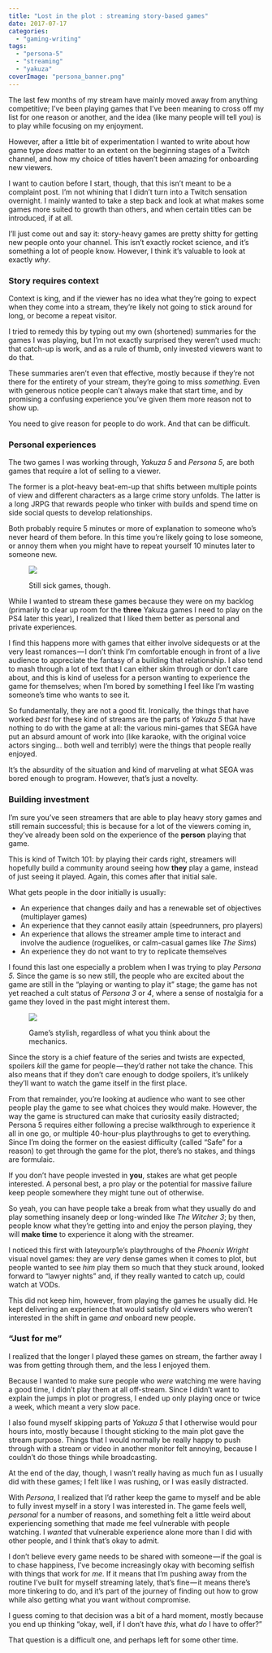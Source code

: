 ```yaml
---
title: "Lost in the plot : streaming story-based games"
date: 2017-07-17
categories: 
  - "gaming-writing"
tags: 
  - "persona-5"
  - "streaming"
  - "yakuza"
coverImage: "persona_banner.png"
---
```


The last few months of my stream have mainly moved away from anything competitive; I’ve been playing games that I’ve been meaning to cross off my list for one reason or another, and the idea (like many people will tell you) is to play while focusing on my enjoyment.

<!--more-->

However, after a little bit of experimentation I wanted to write about how game type _does_ matter to an extent on the beginning stages of a Twitch channel, and how my choice of titles haven’t been amazing for onboarding new viewers.

I want to caution before I start, though, that this isn’t meant to be a complaint post. I’m not whining that I didn’t turn into a Twitch sensation overnight. I mainly wanted to take a step back and look at what makes some games more suited to growth than others, and when certain titles can be introduced, if at all.

I’ll just come out and say it: story-heavy games are pretty shitty for getting new people onto your channel. This isn’t exactly rocket science, and it’s something a lot of people know. However, I think it’s valuable to look at exactly _why_.

### Story requires context

Context is king, and if the viewer has no idea what they’re going to expect when they come into a stream, they’re likely not going to stick around for long, or become a repeat visitor.

I tried to remedy this by typing out my own (shortened) summaries for the games I was playing, but I’m not exactly surprised they weren’t used much: that catch-up is work, and as a rule of thumb, only invested viewers want to do that.

These summaries aren’t even that effective, mostly because if they’re not there for the entirety of your stream, they’re going to miss _something_. Even with generous notice people can’t always make that start time, and by promising a confusing experience you’ve given them more reason not to show up.

You need to give reason for people to do work. And that can be difficult.

### Personal experiences

The two games I was working through, _Yakuza 5_ and _Persona 5_, are both games that require a lot of selling to a viewer.

The former is a plot-heavy beat-em-up that shifts between multiple points of view and different characters as a large crime story unfolds. The latter is a long JRPG that rewards people who tinker with builds and spend time on side social quests to develop relationships.

Both probably require 5 minutes or more of explanation to someone who’s never heard of them before. In this time you’re likely going to lose someone, or annoy them when you might have to repeat yourself 10 minutes later to someone new.

<figure>

![](/assets/images/1*-KYgApmDc8lWMRjDrYIPXA.gif)

<figcaption>

Still sick games, though.

</figcaption>

</figure>

While I wanted to stream these games because they were on my backlog (primarily to clear up room for the **three** Yakuza games I need to play on the PS4 later this year), I realized that I liked them better as personal and private experiences.

I find this happens more with games that either involve sidequests or at the very least romances — I don’t think I’m comfortable enough in front of a live audience to appreciate the fantasy of a building that relationship. I also tend to mash through a lot of text that I can either skim through or don’t care about, and this is kind of useless for a person wanting to experience the game for themselves; when I’m bored by something I feel like I’m wasting someone’s time who wants to see it.

So fundamentally, they are not a good fit. Ironically, the things that have worked _best_ for these kind of streams are the parts of _Yakuza 5_ that have nothing to do with the game at all: the various mini-games that SEGA have put an absurd amount of work into (like karaoke, with the original voice actors singing… both well and terribly) were the things that people really enjoyed.

It’s the absurdity of the situation and kind of marveling at what SEGA was bored enough to program. However, that’s just a novelty.

### Building investment

I’m sure you’ve seen streamers that are able to play heavy story games and still remain successful; this is because for a lot of the viewers coming in, they’ve already been sold on the experience of the **person** playing that game.

This is kind of Twitch 101: by playing their cards right, streamers will hopefully build a community around seeing how **they** play a game, instead of just seeing it played. Again, this comes after that initial sale.

What gets people in the door initially is usually:

- An experience that changes daily and has a renewable set of objectives (multiplayer games)
- An experience that they cannot easily attain (speedrunners, pro players)
- An experience that allows the streamer ample time to interact and involve the audience (roguelikes, or calm-casual games like _The Sims_)
- An experience they do not want to try to replicate themselves

I found this last one especially a problem when I was trying to play _Persona 5._ Since the game is so new still, the people who are excited about the game are still in the “playing or wanting to play it” stage; the game has not yet reached a cult status of _Persona 3_ or _4_, where a sense of nostalgia for a game they loved in the past might interest them.

<figure>

![](/assets/images/1*yvoiXb_AAYWibqosMzaUPQ.gif)

<figcaption>

Game’s stylish, regardless of what you think about the mechanics.

</figcaption>

</figure>

Since the story is a chief feature of the series and twists are expected, spoilers _kill_ the game for people — they’d rather not take the chance. This also means that if they don’t care enough to dodge spoilers, it’s unlikely they’ll want to watch the game itself in the first place.

From that remainder, you’re looking at audience who want to see other people play the game to see what choices they would make. However, the way the game is structured can make that curiosity easily distracted; Persona 5 requires either following a precise walkthrough to experience it all in one go, or multiple 40-hour-plus playthroughs to get to everything. Since I’m doing the former on the easiest difficulty (called “Safe” for a reason) to get through the game for the plot, there’s no stakes, and things are formulaic.

If you don’t have people invested in **you**, stakes are what get people interested. A personal best, a pro play or the potential for massive failure keep people somewhere they might tune out of otherwise.

So yeah, you can have people take a break from what they usually do and play something insanely deep or long-winded like _The Witcher 3_; by then, people know what they’re getting into and enjoy the person playing, they will **make time** to experience it along with the streamer.

I noticed this first with Iateyourp1e’s playthroughs of the _Phoenix Wright_ visual novel games: they are _very_ dense games when it comes to plot, but people wanted to see _him_ play them so much that they stuck around, looked forward to “lawyer nights” and, if they really wanted to catch up, could watch at VODs.

This did not keep him, however, from playing the games he usually did. He kept delivering an experience that would satisfy old viewers who weren’t interested in the shift in game _and_ onboard new people.

### “Just for me”

I realized that the longer I played these games on stream, the farther away I was from getting through them, and the less I enjoyed them.

Because I wanted to make sure people who _were_ watching me were having a good time, I didn’t play them at all off-stream. Since I didn’t want to explain the jumps in plot or progress, I ended up only playing once or twice a week, which meant a very slow pace.

I also found myself skipping parts of _Yakuza 5_ that I otherwise would pour hours into, mostly because I thought sticking to the main plot gave the stream purpose. Things that I would normally be really happy to push through with a stream or video in another monitor felt annoying, because I couldn’t do those things while broadcasting.

At the end of the day, though, I wasn’t really having as much fun as I usually did with these games; I felt like I was rushing, or I was easily distracted.

With _Persona_, I realized that I’d rather keep the game to myself and be able to fully invest myself in a story I was interested in. The game feels well, _personal_ for a number of reasons, and something felt a little weird about experiencing something that made me feel vulnerable with people watching. I _wanted_ that vulnerable experience alone more than I did with other people, and I think that’s okay to admit.

I don’t believe every game needs to be shared with someone — if the goal is to chase happiness, I’ve become increasingly okay with becoming selfish with things that work for _me_. If it means that I’m pushing away from the routine I’ve built for myself streaming lately, that’s fine — it means there’s more tinkering to do, and it’s part of the journey of finding out how to grow while also getting what you want without compromise.

I guess coming to that decision was a bit of a hard moment, mostly because you end up thinking “okay, well, if I don’t have _this_, what _do_ I have to offer?”

That question is a difficult one, and perhaps left for some other time.
